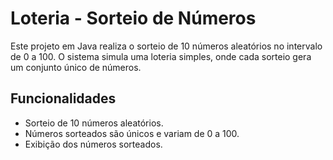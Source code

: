 # Loteria - Sorteio de Números

Este projeto em Java realiza o sorteio de 10 números aleatórios no intervalo de 0 a 100. O sistema simula uma loteria simples, onde cada sorteio gera um conjunto único de números.

## Funcionalidades

- Sorteio de 10 números aleatórios.
- Números sorteados são únicos e variam de 0 a 100.
- Exibição dos números sorteados.
